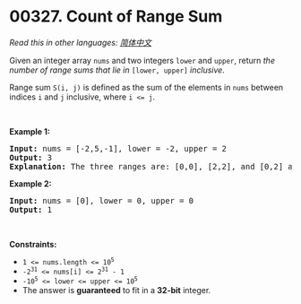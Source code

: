 # 00327. Count of Range Sum

  _Read this in other languages:_
    [_简体中文_](README.zh-CN.md)

<p>Given an integer array <code>nums</code> and two integers <code>lower</code> and <code>upper</code>, return <em>the number of range sums that lie in</em> <code>[lower, upper]</code> <em>inclusive</em>.</p>

<p>Range sum <code>S(i, j)</code> is defined as the sum of the elements in <code>nums</code> between indices <code>i</code> and <code>j</code> inclusive, where <code>i &lt;= j</code>.</p>

<p>&nbsp;</p>
<p><strong>Example 1:</strong></p>

<pre>
<strong>Input:</strong> nums = [-2,5,-1], lower = -2, upper = 2
<strong>Output:</strong> 3
<strong>Explanation:</strong> The three ranges are: [0,0], [2,2], and [0,2] and their respective sums are: -2, -1, 2.
</pre>

<p><strong>Example 2:</strong></p>

<pre>
<strong>Input:</strong> nums = [0], lower = 0, upper = 0
<strong>Output:</strong> 1
</pre>

<p>&nbsp;</p>
<p><strong>Constraints:</strong></p>

<ul>
	<li><code>1 &lt;= nums.length &lt;= 10<sup>5</sup></code></li>
	<li><code>-2<sup>31</sup> &lt;= nums[i] &lt;= 2<sup>31</sup> - 1</code></li>
	<li><code>-10<sup>5</sup> &lt;= lower &lt;= upper &lt;= 10<sup>5</sup></code></li>
	<li>The answer is <strong>guaranteed</strong> to fit in a <strong>32-bit</strong> integer.</li>
</ul>

